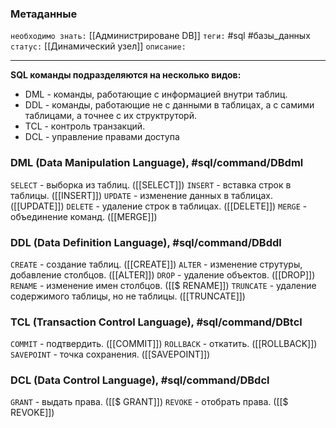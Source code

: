 ### Метаданные
`необходимо знать:` [[Администрироване DB]]
`теги:` #sql #базы_данных 
`статус:` [[Динамический узел]]
`описание:` 

---
**SQL команды подразделяются на несколько видов:**
-  DML - команды, работающие с информацией внутри таблиц.
- DDL - команды, работающие не с данными в таблицах, а с самими таблицами, а точнее с их структруторй.
- TCL - контроль транзакций.
- DCL - управление правами доступа 


### DML (Data Manipulation Language), #sql/command/DBdml
`SELECT` - выборка из таблиц. ([[SELECT]])
`INSERT` - вставка строк в таблицы. ([[INSERT]])
`UPDATE` - изменение данных в таблицах. ([[UPDATE]])
`DELETE` - удаление строк в таблицах. ([[DELETE]])
`MERGE` - объединение команд. ([[MERGE]])

### DDL (Data Definition Language), #sql/command/DBddl
`CREATE` - создание таблиц. ([[CREATE]])
`ALTER` - изменение струтуры, добавление столбцов. ([[ALTER]])
`DROP` - удаление объектов. ([[DROP]])
`RENAME` - изменение имен столбцов. ([[$ RENAME]])
`TRUNCATE` - удаление содержимого таблицы, но не таблицы. ([[TRUNCATE]])

### TCL (Transaction Control Language), #sql/command/DBtcl
`COMMIT` - подтвердить. ([[COMMIT]])
`ROLLBACK` - откатить. ([[ROLLBACK]])
`SAVEPOINT` - точка сохранения. ([[SAVEPOINT]])

### DCL (Data Control Language), #sql/command/DBdcl
`GRANT` - выдать права. ([[$ GRANT]])
`REVOKE` - отобрать права. ([[$ REVOKE]])



